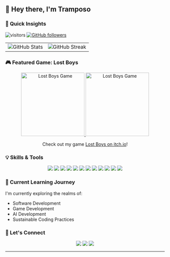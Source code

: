 
## 👋 Hey there, I'm Tramposo

### 🔮 Quick Insights
![visitors](https://visitor-badge.laobi.icu/badge?page_id=Tramposo1312.Tramposo1312)
[![GitHub followers](https://img.shields.io/github/followers/Tramposo1312?label=Follow&style=social)](https://github.com/Tramposo1312)

<table>
  <tr>
    <td>
      <img src="https://github-readme-stats.vercel.app/api?username=Tramposo1312&show_icons=true&count_private=true&theme=tokyonight" alt="GitHub Stats" />
    </td>
    <td>
      <img src="https://github-readme-streak-stats.herokuapp.com/?user=Tramposo1312&theme=tokyonight" alt="GitHub Streak" />
    </td>
  </tr>
</table>

### 🎮 Featured Game: Lost Boys
<div align="center">
  <a href="https://tramposo.itch.io/lost-boys">
    <img src="https://img.itch.zone/aW1hZ2UvMjg2NTk5Ni8xNzE1MjM0Mi5wbmc=/347x500/ltJMLf.png" alt="Lost Boys Game" width="200">
    <img src="https://img.itch.zone/aW1hZ2UvMjg2NTk5Ni8xNzE1MjMyMy5wbmc=/347x500/V69%2FrS.png" alt="Lost Boys Game" width="200">
  </a>
  <p>Check out my game <a href="https://tramposo.itch.io/lost-boys">Lost Boys on itch.io</a>!</p>
</div>

### 💡 Skills & Tools
<div align="center">
  <img src="https://img.shields.io/badge/-C%23-239120?style=flat-square&logo=c-sharp&logoColor=white" />
  <img src="https://img.shields.io/badge/-C++-00599C?style=flat-square&logo=c%2B%2B&logoColor=white" />
  <img src="https://img.shields.io/badge/-JavaScript-F7DF1E?style=flat-square&logo=javascript&logoColor=black" />
  <img src="https://img.shields.io/badge/-CMake-064F8C?style=flat-square&logo=cmake&logoColor=white" />
  <img src="https://img.shields.io/badge/-Unity-000000?style=flat-square&logo=unity&logoColor=white" />
  <img src="https://img.shields.io/badge/-.NET-512BD4?style=flat-square&logo=.net&logoColor=white" />
  <img src="https://img.shields.io/badge/-WPF-0C54C2?style=flat-square&logo=.net&logoColor=white" />
  <img src="https://img.shields.io/badge/-PAWN-FAB040?style=flat-square&logo=pawn&logoColor=black" />
  <img src="https://img.shields.io/badge/-React-61DAFB?style=flat-square&logo=react&logoColor=black" />
  <img src="https://img.shields.io/badge/-Vue.js-4FC08D?style=flat-square&logo=vue.js&logoColor=white" />
  <img src="https://img.shields.io/badge/-HTML5-E34F26?style=flat-square&logo=html5&logoColor=white" />
  <img src="https://img.shields.io/badge/-CSS3-1572B6?style=flat-square&logo=css3&logoColor=white" />
</div>

### 🌱 Current Learning Journey
I'm currently exploring the realms of:
- Software Development
- Game Development
- AI Development
- Sustainable Coding Practices

### 🤝 Let's Connect
<div align="center">
  <a href="https://github.com/Tramposo1312"><img src="https://img.shields.io/badge/-GitHub-181717?style=flat-square&logo=github&logoColor=white" /></a>
  <a href="https://tramposo.itch.io"><img src="https://img.shields.io/badge/-itch.io-FA5C5C?style=flat-square&logo=itch.io&logoColor=white" /></a>
  <a href="https://dev.to/tramposo"><img src="https://img.shields.io/badge/-DEV.to-0A0A0A?style=flat-square&logo=dev.to&logoColor=white" /></a>
</div>

---
